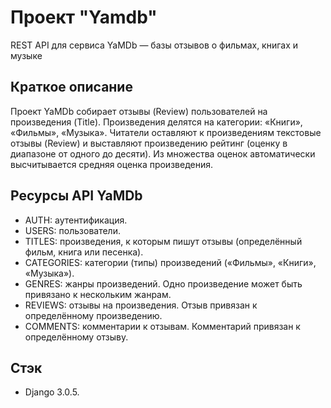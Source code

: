 # Проект "Yamdb"
REST API для сервиса YaMDb — базы отзывов о фильмах, книгах и музыке

## Краткое описание
Проект YaMDb собирает отзывы (Review) пользователей на произведения (Title). Произведения делятся на категории: «Книги», «Фильмы», «Музыка». Читатели оставляют к произведениям текстовые отзывы (Review) и выставляют произведению рейтинг (оценку в диапазоне от одного до десяти). Из множества оценок автоматически высчитывается средняя оценка произведения.

## Ресурсы API YaMDb
- AUTH: аутентификация.  
- USERS: пользователи.  
- TITLES: произведения, к которым пишут отзывы (определённый фильм, книга или песенка).  
- CATEGORIES: категории (типы) произведений («Фильмы», «Книги», «Музыка»).  
- GENRES: жанры произведений. Одно произведение может быть привязано к нескольким жанрам.  
- REVIEWS: отзывы на произведения. Отзыв привязан к определённому произведению.  
- COMMENTS: комментарии к отзывам. Комментарий привязан к определённому отзыву.

## Стэк
- Django 3.0.5.
